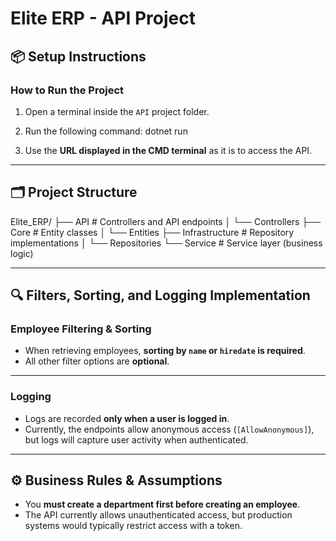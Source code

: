 # Elite ERP - API Project

## 📦 Setup Instructions

### How to Run the Project

1. Open a terminal inside the `API` project folder.
2. Run the following command: dotnet run

3. Use the **URL displayed in the CMD terminal** as it is to access the API.

---

## 🗂️ Project Structure

Elite_ERP/
├── API # Controllers and API endpoints
│ └── Controllers
├── Core # Entity classes
│ └── Entities
├── Infrastructure # Repository implementations
│ └── Repositories
└── Service # Service layer (business logic)


---

## 🔍 Filters, Sorting, and Logging Implementation

### Employee Filtering & Sorting

- When retrieving employees, **sorting by `name` or `hiredate` is required**.  
- All other filter options are **optional**.


---

### Logging

- Logs are recorded **only when a user is logged in**.
- Currently, the endpoints allow anonymous access (`[AllowAnonymous]`), but logs will capture user activity when authenticated.

---

## ⚙️ Business Rules & Assumptions

- You **must create a department first before creating an employee**.
- The API currently allows unauthenticated access, but production systems would typically restrict access with a token.


